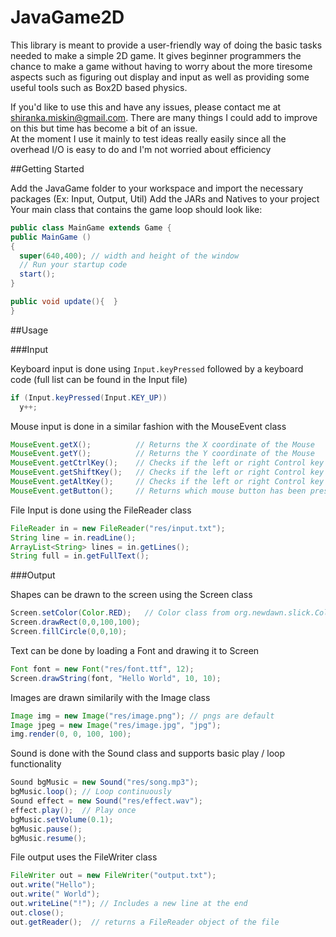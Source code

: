 JavaGame2D
==========


This library is meant to provide a user-friendly way of doing the basic tasks needed to make a simple 2D game.
It gives beginner programmers the chance to make a game without having to worry about the more tiresome aspects
such as figuring out display and input as well as providing some useful tools such as Box2D based physics.

If you'd like to use this and have any issues, please contact me at shiranka.miskin@gmail.com.  There are many things I could add to improve on this but time has become a bit of an issue.  
At the moment I use it mainly to test ideas really easily since all the overhead I/O is easy to do and I'm not worried about efficiency


##Getting Started

Add the JavaGame folder to your workspace and import the necessary packages (Ex: Input, Output, Util)
Add the JARs and Natives to your project
Your main class that contains the game loop should look like:

  ```java
public class MainGame extends Game {
  public MainGame ()
  {
    super(640,400); // width and height of the window
    // Run your startup code
    start();
  }
  
  public void update(){  }
}
  ```


##Usage


###Input

Keyboard input is done using `Input.keyPressed` followed by a keyboard code (full list can be found in the Input file)
```java
if (Input.keyPressed(Input.KEY_UP))
  y++;
```
Mouse input is done in a similar fashion with the MouseEvent class
```java
MouseEvent.getX();          // Returns the X coordinate of the Mouse 
MouseEvent.getY();          // Returns the Y coordinate of the Mouse
MouseEvent.getCtrlKey();    // Checks if the left or right Control key is pressed
MouseEvent.getShiftKey();   // Checks if the left or right Control key is pressed
MouseEvent.getAltKey();     // Checks if the left or right Control key is pressed
MouseEvent.getButton();     // Returns which mouse button has been pressed
```

File Input is done using the FileReader class
```java
FileReader in = new FileReader("res/input.txt");
String line = in.readLine();
ArrayList<String> lines = in.getLines();
String full = in.getFullText();
```


###Output

Shapes can be drawn to the screen using the Screen class
```java
Screen.setColor(Color.RED);   // Color class from org.newdawn.slick.Color;
Screen.drawRect(0,0,100,100);
Screen.fillCircle(0,0,10);
```

Text can be done by loading a Font and drawing it to Screen
```java
Font font = new Font("res/font.ttf", 12);
Screen.drawString(font, "Hello World", 10, 10);
```

Images are drawn similarily with the Image class
```java
Image img = new Image("res/image.png"); // pngs are default
Image jpeg = new Image("res/image.jpg", "jpg");
img.render(0, 0, 100, 100);
```

Sound is done with the Sound class and supports basic play / loop functionality
```java
Sound bgMusic = new Sound("res/song.mp3");
bgMusic.loop(); // Loop continuously
Sound effect = new Sound("res/effect.wav");
effect.play();  // Play once
bgMusic.setVolume(0.1);
bgMusic.pause();
bgMusic.resume();
```

File output uses the FileWriter class
```java
FileWriter out = new FileWriter("output.txt");
out.write("Hello");
out.write(" World");
out.writeLine("!"); // Includes a new line at the end
out.close();
out.getReader();  // returns a FileReader object of the file
```

